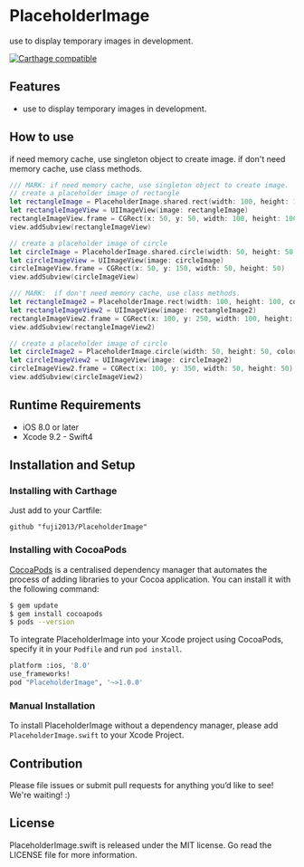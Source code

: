 # PlaceholderImage
use to display temporary images in development.

[![Carthage compatible](https://img.shields.io/badge/Carthage-compatible-4BC51D.svg?style=flat)](https://github.com/Carthage/Carthage)

## Features
- use to display temporary images in development.

## How to use
if need memory cache, use singleton object to create image.
if don't need memory cache, use class methods.

```swift
/// MARK: if need memory cache, use singleton object to create image.
// create a placeholder image of rectangle
let rectangleImage = PlaceholderImage.shared.rect(width: 100, height: 100, color: UIColor.black)
let rectangleImageView = UIImageView(image: rectangleImage)
rectangleImageView.frame = CGRect(x: 50, y: 50, width: 100, height: 100)
view.addSubview(rectangleImageView)

// create a placeholder image of circle
let circleImage = PlaceholderImage.shared.circle(width: 50, height: 50, color: UIColor.red, textColor: UIColor.black)
let circleImageView = UIImageView(image: circleImage)
circleImageView.frame = CGRect(x: 50, y: 150, width: 50, height: 50)
view.addSubview(circleImageView)

/// MARK:  if don't need memory cache, use class methods.
let rectangleImage2 = PlaceholderImage.rect(width: 100, height: 100, color: UIColor.black)
let rectangleImageView2 = UIImageView(image: rectangleImage2)
rectangleImageView2.frame = CGRect(x: 100, y: 250, width: 100, height: 100)
view.addSubview(rectangleImageView2)

// create a placeholder image of circle
let circleImage2 = PlaceholderImage.circle(width: 50, height: 50, color: UIColor.red, textColor: UIColor.black)
let circleImageView2 = UIImageView(image: circleImage2)
circleImageView2.frame = CGRect(x: 100, y: 350, width: 50, height: 50)
view.addSubview(circleImageView2)
```

## Runtime Requirements

- iOS 8.0 or later
- Xcode 9.2 - Swift4

## Installation and Setup
### Installing with Carthage

Just add to your Cartfile:

```ogdl
github "fuji2013/PlaceholderImage"
```

### Installing with CocoaPods

[CocoaPods](http://cocoapods.org) is a centralised dependency manager that automates the process of adding libraries to your Cocoa application. You can install it with the following command:

```bash
$ gem update
$ gem install cocoapods
$ pods --version
```

To integrate PlaceholderImage into your Xcode project using CocoaPods, specify it in your `Podfile` and run `pod install`.

```bash
platform :ios, '8.0'
use_frameworks!
pod "PlaceholderImage", '~>1.0.0'
```

### Manual Installation

To install PlaceholderImage without a dependency manager, please add `PlaceholderImage.swift` to your Xcode Project.

## Contribution

Please file issues or submit pull requests for anything you’d like to see! We're waiting! :)

## License
PlaceholderImage.swift is released under the MIT license. Go read the LICENSE file for more information.
